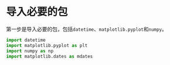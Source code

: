 # 导入必要的包

第一步是导入必要的包，包括`datetime`、`matplotlib.pyplot`和`numpy`。

```python
import datetime
import matplotlib.pyplot as plt
import numpy as np
import matplotlib.dates as mdates
```
